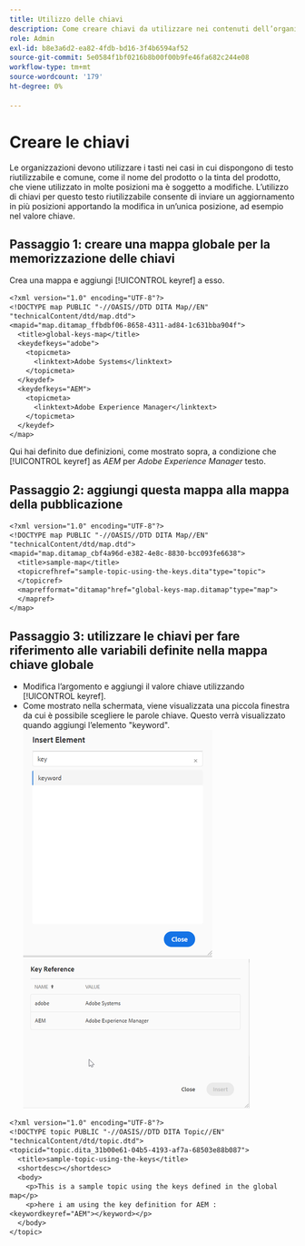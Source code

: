 ```yaml
---
title: Utilizzo delle chiavi
description: Come creare chiavi da utilizzare nei contenuti dell’organizzazione
role: Admin
exl-id: b8e3a6d2-ea82-4fdb-bd16-3f4b6594af52
source-git-commit: 5e0584f1bf0216b8b00f00b9fe46fa682c244e08
workflow-type: tm+mt
source-wordcount: '179'
ht-degree: 0%

---
```


# Creare le chiavi

Le organizzazioni devono utilizzare i tasti nei casi in cui dispongono di testo riutilizzabile e comune, come il nome del prodotto o la tinta del prodotto, che viene utilizzato in molte posizioni ma è soggetto a modifiche. L’utilizzo di chiavi per questo testo riutilizzabile consente di inviare un aggiornamento in più posizioni apportando la modifica in un’unica posizione, ad esempio nel valore chiave.

## Passaggio 1: creare una mappa globale per la memorizzazione delle chiavi

Crea una mappa e aggiungi [!UICONTROL keyref] a esso.

```
<?xml version="1.0" encoding="UTF-8"?>
<!DOCTYPE map PUBLIC "-//OASIS//DTD DITA Map//EN" "technicalContent/dtd/map.dtd">
<mapid="map.ditamap_ffbdbf06-8658-4311-ad84-1c631bba904f">
  <title>global-keys-map</title>
  <keydefkeys="adobe">
    <topicmeta>
      <linktext>Adobe Systems</linktext>
    </topicmeta>
  </keydef>
  <keydefkeys="AEM">
    <topicmeta>
      <linktext>Adobe Experience Manager</linktext>
    </topicmeta>
  </keydef>
</map>
```

Qui hai definito due definizioni, come mostrato sopra, a condizione che [!UICONTROL keyref] as _AEM_ per _Adobe Experience Manager_ testo.

## Passaggio 2: aggiungi questa mappa alla mappa della pubblicazione

```
<?xml version="1.0" encoding="UTF-8"?>
<!DOCTYPE map PUBLIC "-//OASIS//DTD DITA Map//EN" "technicalContent/dtd/map.dtd">
<mapid="map.ditamap_cbf4a96d-e382-4e8c-8830-bcc093fe6638">
  <title>sample-map</title>
  <topicrefhref="sample-topic-using-the-keys.dita"type="topic">
  </topicref>
  <maprefformat="ditamap"href="global-keys-map.ditamap"type="map">
  </mapref>
</map>
```

## Passaggio 3: utilizzare le chiavi per fare riferimento alle variabili definite nella mappa chiave globale

+ Modifica l’argomento e aggiungi il valore chiave utilizzando [!UICONTROL keyref].
+ Come mostrato nella schermata, viene visualizzata una piccola finestra da cui è possibile scegliere le parole chiave. Questo verrà visualizzato quando aggiungi l’elemento &quot;keyword&quot;.
  ![Inserisci elemento](assets/insert_element.png)
  ![Rif. chiave](assets/key_ref.png)

```
<?xml version="1.0" encoding="UTF-8"?>
<!DOCTYPE topic PUBLIC "-//OASIS//DTD DITA Topic//EN" "technicalContent/dtd/topic.dtd">
<topicid="topic.dita_31b00e61-04b5-4193-af7a-68503e88b087">
  <title>sample-topic-using-the-keys</title>
  <shortdesc></shortdesc>
  <body>
    <p>This is a sample topic using the keys defined in the global map</p>
    <p>here i am using the key definition for AEM :<keywordkeyref="AEM"></keyword></p>
  </body>
</topic>
```
